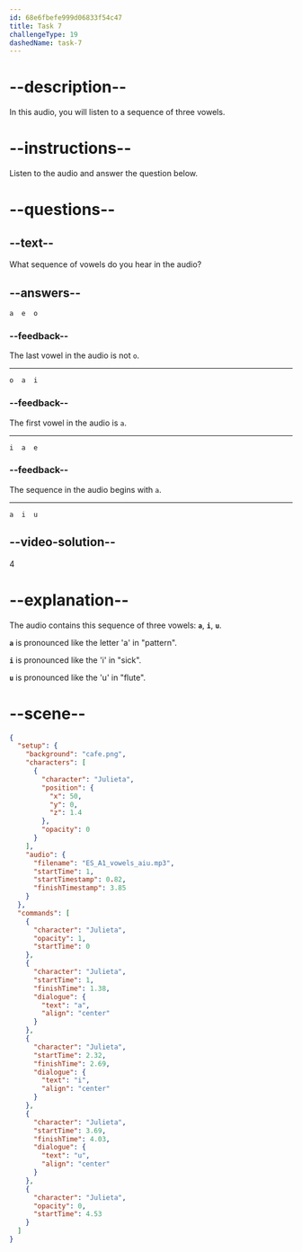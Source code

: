 ```yaml
---
id: 68e6fbefe999d06833f54c47
title: Task 7
challengeType: 19
dashedName: task-7
---
```


# --description--

In this audio, you will listen to a sequence of three vowels.

# --instructions--

Listen to the audio and answer the question below.

# --questions--

## --text--

What sequence of vowels do you hear in the audio?

## --answers--

`a  e  o`

### --feedback--

The last vowel in the audio is not `o`.

---

`o  a  i`

### --feedback--

The first vowel in the audio is `a`.

---

`i  a  e`

### --feedback--

The sequence in the audio begins with `a`.

---

`a  i  u`

## --video-solution--

4

# --explanation--

The audio contains this sequence of three vowels: **`a`**, **`i`**, **`u`**.

**`a`** is pronounced like the letter 'a' in "pattern".

**`i`** is pronounced like the 'i' in "sick".

**`u`** is pronounced like the 'u' in "flute".

# --scene--

```json
{
  "setup": {
    "background": "cafe.png",
    "characters": [
      {
        "character": "Julieta",
        "position": {
          "x": 50,
          "y": 0,
          "z": 1.4
        },
        "opacity": 0
      }
    ],
    "audio": {
      "filename": "ES_A1_vowels_aiu.mp3",
      "startTime": 1,
      "startTimestamp": 0.82,
      "finishTimestamp": 3.85
    }
  },
  "commands": [
    {
      "character": "Julieta",
      "opacity": 1,
      "startTime": 0
    },
    {
      "character": "Julieta",
      "startTime": 1,
      "finishTime": 1.38,
      "dialogue": {
        "text": "a",
        "align": "center"
      }
    },
    {
      "character": "Julieta",
      "startTime": 2.32,
      "finishTime": 2.69,
      "dialogue": {
        "text": "i",
        "align": "center"
      }
    },
    {
      "character": "Julieta",
      "startTime": 3.69,
      "finishTime": 4.03,
      "dialogue": {
        "text": "u",
        "align": "center"
      }
    },
    {
      "character": "Julieta",
      "opacity": 0,
      "startTime": 4.53
    }
  ]
}
```
